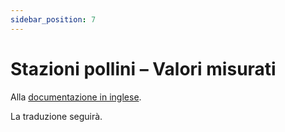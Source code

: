 ```yaml
---
sidebar_position: 7
---
```


# Stazioni pollini – Valori misurati

Alla [documentazione in inglese](https://opendatadocs.meteoswiss.ch/a-data-groundbased/a7-pollen-stations).

La traduzione seguirà.
